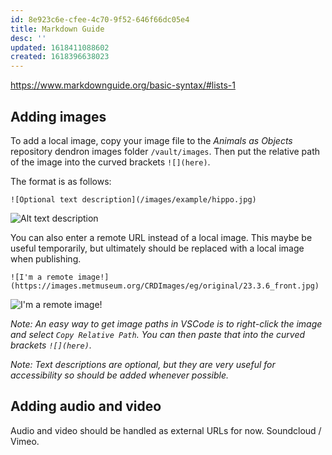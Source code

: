```yaml
---
id: 8e923c6e-cfee-4c70-9f52-646f66dc05e4
title: Markdown Guide
desc: ''
updated: 1618411088602
created: 1618396638023
---
```


https://www.markdownguide.org/basic-syntax/#lists-1

## Adding images

To add a local image, copy your image file to the _Animals as Objects_ repository dendron images folder `/vault/images`. Then put the relative path of the image into the curved brackets `![](here)`. 

The format is as follows:

`![Optional text description](/images/example/hippo.jpg)`

![Alt text description](/images/example/hippo.jpg)

You can also enter a remote URL instead of a local image. This maybe be useful temporarily, but ultimately should be replaced with a local image when publishing.

`![I'm a remote image!](https://images.metmuseum.org/CRDImages/eg/original/23.3.6_front.jpg)`

![I'm a remote image!](https://images.metmuseum.org/CRDImages/eg/original/23.3.6_front.jpg)

_Note: An easy way to get image paths in VSCode is to right-click the image and select `Copy Relative Path`. You can then paste that into the curved brackets `![](here)`._

_Note: Text descriptions are optional, but they are very useful for accessibility so should be added whenever possible._

## Adding audio and video

Audio and video should be handled as external URLs for now. Soundcloud / Vimeo.

